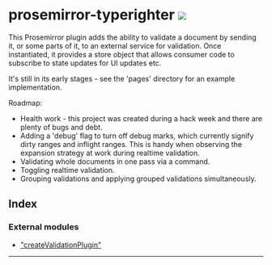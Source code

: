 
prosemirror-typerighter ![](https://travis-ci.org/guardian/prosemirror-typerighter.svg?branch=master)
=====================================================================================================

This Prosemirror plugin adds the ability to validate a document by sending it, or some parts of it, to an external service for validation. Once instantiated, it provides a store object that allows consumer code to subscribe to state updates for UI updates etc.

It's still in its early stages - see the 'pages' directory for an example implementation.

Roadmap:

*   Health work - this project was created during a hack week and there are plenty of bugs and debt.
*   Adding a 'debug' flag to turn off debug marks, which currently signify dirty ranges and inflight ranges. This is handy when observing the expansion strategy at work during realtime validation.
*   Validating whole documents in one pass via a command.
*   Toggling realtime validation.
*   Grouping validations and applying grouped validations simultaneously.

## Index

### External modules

* ["createValidationPlugin"](modules/_createvalidationplugin_.md)

---

